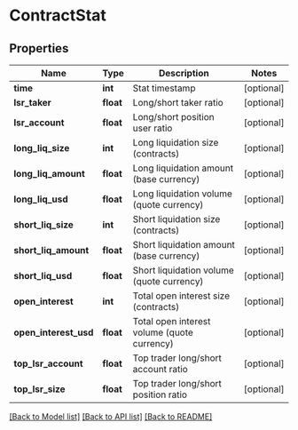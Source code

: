 # ContractStat

## Properties
Name | Type | Description | Notes
------------ | ------------- | ------------- | -------------
**time** | **int** | Stat timestamp | [optional] 
**lsr_taker** | **float** | Long/short taker ratio | [optional] 
**lsr_account** | **float** | Long/short position user ratio | [optional] 
**long_liq_size** | **int** | Long liquidation size (contracts) | [optional] 
**long_liq_amount** | **float** | Long liquidation amount (base currency) | [optional] 
**long_liq_usd** | **float** | Long liquidation volume (quote currency) | [optional] 
**short_liq_size** | **int** | Short liquidation size (contracts) | [optional] 
**short_liq_amount** | **float** | Short liquidation amount (base currency) | [optional] 
**short_liq_usd** | **float** | Short liquidation volume (quote currency) | [optional] 
**open_interest** | **int** | Total open interest size (contracts) | [optional] 
**open_interest_usd** | **float** | Total open interest volume (quote currency) | [optional] 
**top_lsr_account** | **float** | Top trader long/short account ratio | [optional] 
**top_lsr_size** | **float** | Top trader long/short position ratio | [optional] 

[[Back to Model list]](../README.md#documentation-for-models) [[Back to API list]](../README.md#documentation-for-api-endpoints) [[Back to README]](../README.md)



